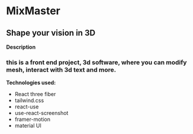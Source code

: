 # MixMaster
## Shape your vision in 3D

**Description**

### this is a front end project, 3d software, where you can modify mesh, interact with 3d text and more. ###

**Technologies used:**
- React three fiber
- tailwind.css
- react-use
- use-react-screenshot
- framer-motion
- material UI

  

